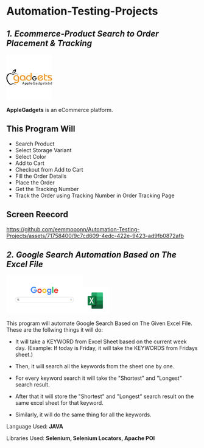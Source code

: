 # Automation-Testing-Projects

## *1.* *Ecommerce-Product Search to Order Placement & Tracking*
<img src="1.%20Ecommerce-Product%20Search%20to%20Order%20Placement%20%26%20Tracking/logo.jpeg" width=120 height=120>

**AppleGadgets** is an eCommerce platform.

## This Program Will
- Search Product
- Select Storage Variant
- Select Color
- Add to Cart
- Checkout from Add to Cart
- Fill the Order Details
- Place the Order
- Get the Tracking Number
- Track the Order using Tracking Number in Order Tracking Page
## Screen Reecord
https://github.com/eemmooonn/Automation-Testing-Projects/assets/71758400/9c7cd609-4edc-422e-9423-ad9fb0872afb


## *2.* *Google Search Automation Based on The Excel File*
<img src="/2.%20Google%20Search%20Automation%20Based%20on%20The%20Excel%20File/logo/googleSearchLogo.jpg" width=200 height=100><img src="/2.%20Google%20Search%20Automation%20Based%20on%20The%20Excel%20File/logo/excelLogo.png" width=70 height=70>


This program will automate Google Search Based on The Given Excel File. These are the follwing things it will do:

- It will take a KEYWORD from Excel Sheet based on the current week day. 
   (Example: If today is Friday, it will take the KEYWORDS from Fridays sheet.)

- Then, it will search all the keywords from the sheet one by one. 

- For every keyword search it will take the "Shortest" and "Longest" search result.

- After that it will store the "Shortest" and "Longest" search result on the same excel sheet for that keyword.

- Similarly, it will do the same thing for all the keywords.


Language Used: **JAVA**

Libraries Used: **Selenium, Selenium Locators, Apache POI**
